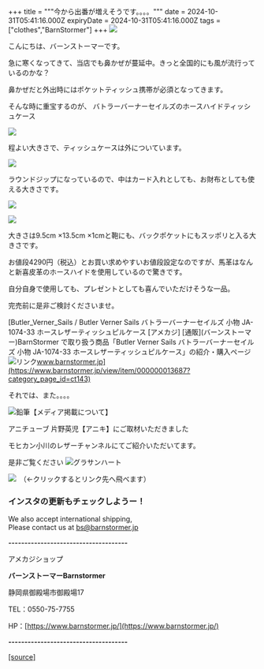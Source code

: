 +++
title = """今から出番が増えそうです。。。。"""
date = 2024-10-31T05:41:16.000Z
expiryDate = 2024-10-31T05:41:16.000Z
tags = ["clothes","BarnStormer"]
+++
[![](https://stat.ameba.jp/user_images/20231023/16/barnstormer-go/b2/03/p/o0420015015354743273.png)](https://ameblo.jp/barnstormer-go/entry-12825670498.html)

こんにちは、バーンストーマーです。

急に寒くなってきて、当店でも鼻かぜが蔓延中。きっと全国的にも風が流行っているのかな？

鼻かぜだと外出時にはポケットティッシュ携帯が必須となってきます。

そんな時に重宝するのが、 バトラーバーナーセイルズのホースハイドティッシュケース

[![](https://stat.ameba.jp/user_images/20241031/13/barnstormer-go/a3/13/j/o0467070115504341341.jpg)](https://stat.ameba.jp/user_images/20241031/13/barnstormer-go/a3/13/j/o0467070115504341341.jpg)

程よい大きさで、ティッシュケースは外についています。

[![](https://stat.ameba.jp/user_images/20241031/13/barnstormer-go/2a/73/j/o0466070015504341346.jpg)](https://stat.ameba.jp/user_images/20241031/13/barnstormer-go/2a/73/j/o0466070015504341346.jpg)

ラウンドジップになっているので、中はカード入れとしても、お財布としても使える大きさです。

[![](https://stat.ameba.jp/user_images/20241031/13/barnstormer-go/8d/06/j/o0466070015504341342.jpg)](https://stat.ameba.jp/user_images/20241031/13/barnstormer-go/8d/06/j/o0466070015504341342.jpg)

[![](https://stat.ameba.jp/user_images/20241031/13/barnstormer-go/05/53/j/o0466070015504341348.jpg)](https://stat.ameba.jp/user_images/20241031/13/barnstormer-go/05/53/j/o0466070015504341348.jpg)

大きさは9.5cm ×13.5cm ×1cmと鞄にも、バックポケットにもスッポリと入る大きさです。

お値段4290円（税込）とお買い求めやすいお値段設定なのですが、馬革はなんと新喜皮革のホースハイドを使用しているので驚きです。

自分自身で使用しても、プレゼントとしても喜んでいただけそうな一品。

完売前に是非ご検討くださいませ。

[Butler\_Verner\_Sails / Butler Verner Sails バトラーバーナーセイルズ 小物 JA-1074-33 ホースレザーティッシュピルケース \[アメカジ\] \[通販\](バーンストーマー)BarnStormer で取り扱う商品「Butler Verner Sails バトラーバーナーセイルズ 小物 JA-1074-33 ホースレザーティッシュピルケース」の紹介・購入ページ![リンク](https://c.stat100.ameba.jp/ameblo/symbols/v3.20.0/svg/gray/editor_link.svg)www.barnstormer.jp](https://www.barnstormer.jp/view/item/000000013687?category_page_id=ct143)

それでは、また。。。。

![鉛筆](https://stat100.ameba.jp/blog/ucs/img/char/char3/519.png)【メディア掲載について】

アニチューブ 片野英児【アニキ】にご取材いただきました

モヒカン小川のレザーチャンネルにてご紹介いただいてます。

是非ご覧ください ![グラサンハート](https://stat100.ameba.jp/blog/ucs/img/char/char3/148.png)

[![](https://stat.ameba.jp/user_images/20230412/16/barnstormer-go/6a/23/p/o0108010815269242493.png)](https://www.instagram.com/barnstormer_daily/)　（←クリックするとリンク先へ飛べます）

### インスタの更新もチェックしようー！

We also accept international shipping,  
Please contact us at bs@barnstormer.jp

**\-------------------------------------**

アメカジショップ

**バーンストーマーBarnstormer**

静岡県御殿場市御殿場17

TEL：0550-75-7755

HP：[https://www.barnstormer.jp/](https://www.barnstormer.jp/)

**\-------------------------------------**

[[source]](https://ameblo.jp/barnstormer-go/entry-12873277427.html)
